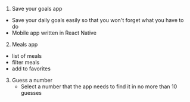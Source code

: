 1) Save your goals app
  - Save your daily goals easily so that you won't forget what you have to do 
  - Mobile app written in React Native

2) Meals app
  - list of meals
  - filter meals
  - add to favorites

3) Guess a number
   - Select a number that the app needs to find it in no more than 10 guesses


